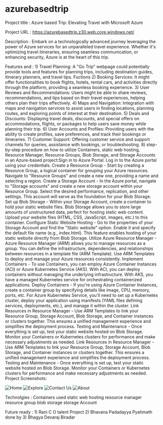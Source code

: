 # azurebasedtrip
Project title  : Azure based Trip: Elevating Travel with Microsoft Azure

Project URL    : https://azurebasedtrip.z30.web.core.windows.net/

Description    : Embark on a technologically advanced journey leveraging the power of Azure services for an unparalleled travel experience. 
                 Whether it's optimizing travel itineraries, ensuring seamless communication, or enhancing security, Azure is at the heart 
                 of this trip.
                 
Features and   : 1) Travel Planning: A "Go Trip" webpage could potentially provide tools and features for planning trips, including destination guides, itinerary planners, and travel tips.
Fuctions         2) Booking Services: It might offer functionalities to book flights, hotels, rental cars, and activities directly through the platform, providing a seamless booking experience.
                 3) User Reviews and Recommendations: Users might be able to share reviews, recommendations, and tips based on their travel experiences, helping others plan their trips effectively.
                 4) Maps and Navigation: Integration with maps and navigation services to assist users in finding locations, planning routes, and exploring points of interest at their destination.
                 5) Deals and Discounts: Displaying travel deals, discounts, and special offers on accommodations, flights, or packages to help users save money while planning their trip.
                 6) User Accounts and Profiles: Providing users with the ability to create profiles, save preferences, and track their bookings or itineraries.
                 7) Customer Support: Offering customer service and support channels for queries, assistance with bookings, or troubleshooting. 
                 8) step-by-step procedure on how to utilize Containers, static web hosting, Resource Manager, Resource Groups, Blob Storage, and Storage Accounts in an Azure-based project:Sign in to Azure Portal: Log in to the Azure portal using your credentials.
                    Create a Resource Group - Start by creating a Resource Group, a logical container for grouping your Azure resources. Navigate to "Resource Groups" and create a new one, providing a name and selecting a region.
                    Create a Storage Account - In the Azure portal, navigate to "Storage accounts" and create a new storage account within your Resource Group. Select the desired performance, replication, and other settings. This account will serve as the foundation for your Blob Storage.
                    Set up Blob Storage - Within your Storage Account, create a container to hold your static website files. Blob Storage allows you to store large amounts of unstructured data, perfect for hosting static web content. Upload your website files (HTML, CSS, JavaScript, images, etc.) to this container.
                    Configure Static Website Hosting - Go to the properties of your Storage Account and find the "Static website" option. Enable it and specify the default file name (e.g., index.html). This feature enables hosting of your static website directly from Blob Storage.
                    Utilize Azure Resource Manager - Azure Resource Manager (ARM) allows you to manage resources as a group. You can define the infrastructure, dependencies, and relationships between resources in a template file (ARM Template). Use ARM Templates to deploy and manage your Azure resources consistently.
                    Implement Containers - To use Containers, you can employ Azure Container Instances (ACI) or Azure Kubernetes Service (AKS). With ACI, you can deploy containers without managing the underlying infrastructure. With AKS, you have a managed Kubernetes service for orchestrating containerized applications.
                    Deploy Containers - If you're using Azure Container Instances, create a container group by specifying details like image, CPU, memory, ports, etc. For Azure Kubernetes Service, you'll need to set up a Kubernetes cluster, deploy your application using manifests (YAML files defining services, deployments, etc.),
                    and manage it within the cluster.
                    Link Resources in Resource Manager - Use ARM Templates to link your Resource Group, Storage Account, Blob Storage, and Container instances or clusters together. This ensures a unified management experience and simplifies the deployment process.
                    Testing and Maintenance - Once everything is set up, test your static website hosted on Blob Storage. Monitor your Containers or Kubernetes clusters for performance and make necessary adjustments as needed.
                    Link Resources in Resource Manager - Use ARM Templates to link your Resource Group, Storage Account, Blob Storage, and Container instances or clusters together. This ensures a unified management experience and simplifies the deployment process.
                    Testing and Maintenance - Once everything is set up, test your static website hosted on Blob Storage. Monitor your Containers or Kubernetes clusters for performance and make necessary adjustments as needed.
Project Screenshots:

![Home](https://github.com/ranico123456/azurebasedtrip/assets/149654932/df8c2b68-d8b4-44c2-98b1-7b53512df3c5)
![Explore](https://github.com/ranico123456/azurebasedtrip/assets/149654932/4b43438b-6c32-48ac-bc65-9ffc4e179341)
![Contact Us](https://github.com/ranico123456/azurebasedtrip/assets/149654932/ab5ed2b0-5a44-45c9-ba1d-e562696e5f57)
![About](https://github.com/ranico123456/azurebasedtrip/assets/149654932/a5e22e5f-0e44-49ce-a513-ed809fe383d2)

Technolgies    : Containers
used             static web hosting
                 resource manager
                 resource group
                 blob storage 
                 storage Account

Future ready   : 1) Rani C O
talent Project   2) Bhavana Padadayya Pyatimath
done by          3) Bhagya Devaraj Biradar

